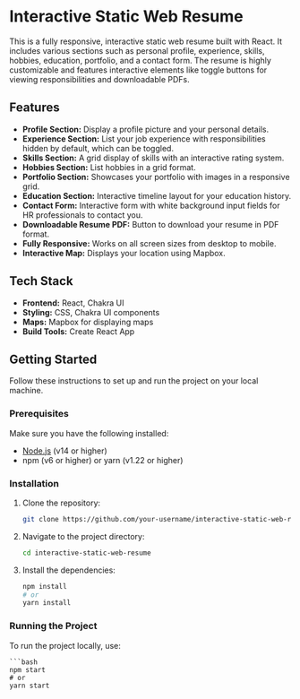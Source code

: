 # Interactive Static Web Resume

This is a fully responsive, interactive static web resume built with React. It includes various sections such as personal profile, experience, skills, hobbies, education, portfolio, and a contact form. The resume is highly customizable and features interactive elements like toggle buttons for viewing responsibilities and downloadable PDFs.

## Features

- **Profile Section:** Display a profile picture and your personal details.
- **Experience Section:** List your job experience with responsibilities hidden by default, which can be toggled.
- **Skills Section:** A grid display of skills with an interactive rating system.
- **Hobbies Section:** List hobbies in a grid format.
- **Portfolio Section:** Showcases your portfolio with images in a responsive grid.
- **Education Section:** Interactive timeline layout for your education history.
- **Contact Form:** Interactive form with white background input fields for HR professionals to contact you.
- **Downloadable Resume PDF:** Button to download your resume in PDF format.
- **Fully Responsive:** Works on all screen sizes from desktop to mobile.
- **Interactive Map:** Displays your location using Mapbox.

## Tech Stack

- **Frontend:** React, Chakra UI
- **Styling:** CSS, Chakra UI components
- **Maps:** Mapbox for displaying maps
- **Build Tools:** Create React App

## Getting Started

Follow these instructions to set up and run the project on your local machine.

### Prerequisites

Make sure you have the following installed:

- [Node.js](https://nodejs.org/) (v14 or higher)
- npm (v6 or higher) or yarn (v1.22 or higher)

### Installation

1. Clone the repository:
    ```bash
    git clone https://github.com/your-username/interactive-static-web-resume.git
    ```
2. Navigate to the project directory:
    ```bash
    cd interactive-static-web-resume
    ```
3. Install the dependencies:
    ```bash
    npm install
    # or
    yarn install
    ```

### Running the Project

To run the project locally, use:

    ```bash
    npm start
    # or
    yarn start




